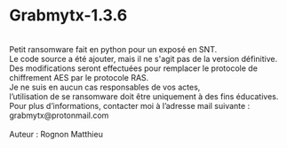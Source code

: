 # Grabmytx-1.3.6
<br>
Petit ransomware fait en python pour un exposé en SNT. <br>
Le code source a été ajouter, mais il ne s'agit pas de la version définitive. <br>
Des modifications seront effectuées pour remplacer le protocole de chiffrement AES par le protocole RAS. <br>
Je ne suis en aucun cas responsables de vos actes, <br> l’utilisation de se ransomware doit être uniquement à des fins éducatives. <br>
Pour plus d’informations, contacter moi à l’adresse mail suivante : grabmytx@protonmail.com <br>
<br>
Auteur : Rognon Matthieu

